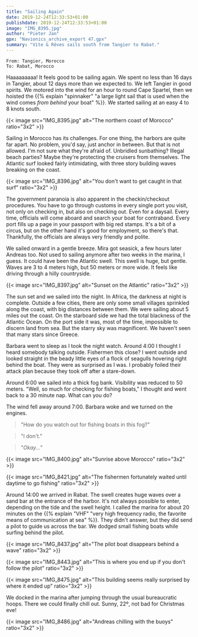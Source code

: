 ```yaml
---
title: "Sailing Again"
date: 2019-12-24T12:33:53+01:00
publishdate: 2019-12-24T12:33:53+01:00
image: "IMG_8395.jpg"
author: "Pieter Jan"
gpx: "Navionics_archive_export 47.gpx"
summary: "Vite & Rêves sails south from Tangier to Rabat."
---
```


`From: Tangier, Morocco`<br/>
`To: Rabat, Morocco`

Haaaaaaaaa! It feels good to be sailing again. We spent no less than 16 days in Tangier, about 12 days more than we expected to. We left Tangier in good spirits. We motored into the wind for an hour to round Cape Spartel, then we hoisted the {{% explain "spinnaker" "a large light sail that is used when the wind comes _from behind_ your boat" %}}. We started sailing at an easy 4 to 8 knots south.

{{< image src="IMG_8395.jpg" alt="The northern coast of Morocco" ratio="3x2" >}}

Sailing in Morocco has its challenges. For one thing, the harbors are quite far apart. No problem, you'd say, just anchor in between. But that is not allowed. I'm not sure what they're afraid of. Unbridled sunbathing? Illegal beach parties? Maybe they're protecting the cruisers from themselves. The Atlantic surf looked fairly intimidating, with three story building waves breaking on the coast.

{{< image src="IMG_8396.jpg" alt="You don't want to get caught in that surf" ratio="3x2" >}}

The government paranoia is also apparent in the checkin/checkout procedures. You have to go through customs in every single port you visit, not only on checking in, but also on checking out. Even for a daysail. Every time, officials will come aboard and search your boat for contraband. Every port fills up a page in your passport with big red stamps. It's a bit of a circus, but on the other hand it's good for employment, so there's that. Thankfully, the officials are always very friendly and polite.

We sailed onward in a gentle breeze. Mira got seasick, a few hours later Andreas too. Not used to sailing anymore after two weeks in the marina, I guess. It could have been the Atlantic swell. This swell is huge, but gentle. Waves are 3 to 4 meters high, but 50 meters or more wide. It feels like driving through a hilly countryside.

{{< image src="IMG_8397.jpg" alt="Sunset on the Atlantic" ratio="3x2" >}}

The sun set and we sailed into the night. In Africa, the darkness at night is complete. Outside a few cities, there are only some small villages sprinkled along the coast, with big distances between them. We were sailing about 5 miles out the coast. On the starboard side we had the total blackness of the Atlantic Ocean. On the port side it was, most of the time, impossible to discern land from sea. But the starry sky was magnificent. We haven't seen that many stars since Greece.

Barbara went to sleep as I took the night watch. Around 4:00 I thought I heard somebody talking outside. Fishermen this close? I went outside and looked straight in the beady little eyes of a flock of seagulls hovering right behind the boat. They were as surprised as I was. I probably foiled their attack plan because they took off after a stare-down.

Around 6:00 we sailed into a thick fog bank. Visibility was reduced to 50 meters. "Well, so much for checking for fishing boats," I thought and went back to a 30 minute nap. What can you do?

The wind fell away around 7:00. Barbara woke and we turned on the engines.

> "How do you watch out for fishing boats in this fog?"

> "I don't."

> "_Okay..._"

{{< image src="IMG_8400.jpg" alt="Sunrise above Morocco" ratio="3x2" >}}

{{< image src="IMG_8421.jpg" alt="The fishermen fortunately waited until daytime to go fishing" ratio="3x2" >}}

Around 14:00 we arrived in Rabat. The swell creates huge waves over a sand bar at the entrance of the harbor. It's not always possible to enter, depending on the tide and the swell height. I called the marina for about 20 minutes on the {{% explain "VHF" "very high frequency radio, the favorite means of communication at sea" %}}. They didn't answer, but they did send a pilot to guide us across the bar. We dodged small fishing boats while surfing behind the pilot.

{{< image src="IMG_8437.jpg" alt="The pilot boat disappears behind a wave" ratio="3x2" >}}

{{< image src="IMG_8443.jpg" alt="This is where you end up if you don't follow the pilot" ratio="3x2" >}}

{{< image src="IMG_8475.jpg" alt="This building seems really surprised by where it ended up" ratio="3x2" >}}

We docked in the marina after jumping through the usual bureaucratic hoops. There we could finally chill out. Sunny, 22º, not bad for Christmas eve!

{{< image src="IMG_8486.jpg" alt="Andreas chilling with the buoys" ratio="3x2" >}}
